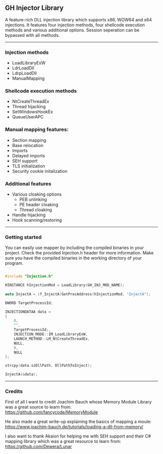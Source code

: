 ## GH Injector Library

A feature-rich DLL injection library which supports x86, WOW64 and x64 injections.
It features four injection methods, four shellcode execution methods and various additional options.
Session seperation can be bypassed with all methods.

----

### Injection methods

- LoadLibraryExW
- LdrLoadDll
- LdrpLoadDll
- ManualMapping

### Shellcode execution methods

- NtCreateThreadEx
- Thread hijacking
- SetWindowsHookEx
- QueueUserAPC

### Manual mapping features:

- Section mapping
- Base relocation
- Imports
- Delayed imports
- SEH support
- TLS initialization
- Security cookie initalization

### Additional features
- Various cloaking options
	- PEB unlinking
	- PE header cloaking
	- Thread cloaking
- Handle hijacking
- Hook scanning/restoring

----

### Getting started

You can easily use mapper by including the compiled binaries in your project. Check the provided Injection.h header for more information.
Make sure you have the compiled binaries in the working directory of your program.

```cpp

#include "Injection.h"

HINSTANCE hInjectionMod = LoadLibrary(GH_INJ_MOD_NAME);
	
auto InjectA = (f_InjectA)GetProcAddress(hInjectionMod, "InjectA");

DWORD TargetProcessId;

INJECTIONDATAA data =
{
	0,
	"",
	TargetProcessId;,
	INJECTION_MODE::IM_LoadLibraryExW,
	LAUNCH_METHOD::LM_NtCreateThreadEx,
	NULL,
	0,
	NULL
};

strcpy(data.szDllPath, DllPathToInject);

InjectA(&data);

```

---

### Credits

First of all I want to credit Joachim Bauch whose Memory Module Library was a great source to learn from:
https://github.com/fancycode/MemoryModule

He also made a great write-up explaining the basics of mapping a moule:
https://www.joachim-bauch.de/tutorials/loading-a-dll-from-memory/

I also want to thank Akaion for helping me with SEH support and their C# mapping library which was a great resource to learn from:
https://github.com/Dewera/Lunar
